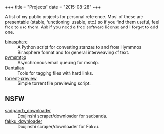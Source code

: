 +++
title = "Projects"
date = "2015-08-28"
+++

A list of my public projects for personal reference.  Most of these are
presentable (stable, functioning, usable, etc.) so if you find them useful, feel
free to use them.  Ask if you need a free software license and I forgot to add
one.

<dl>
  <dt>
    <a href="https://github.com/darkfeline/binasphere">binasphere</a>
  </dt>
  <dd>
    A Python script for converting stanzas to and from Hymmnos Binasphere format and
    for general interweaving of text.
  </dd>

  <dt>
    <a href="https://github.com/darkfeline/pymsmtpq">pymsmtpq</a>
  </dt>
  <dd>
    Asynchronous email queuing for msmtp.
  </dd>

  <dt>
    <a href="https://github.com/darkfeline/dantalian">Dantalian</a>
  </dt>
  <dd>
    Tools for tagging files with hard links.
  </dd>

  <dt>
    <a href="https://github.com/darkfeline/torrent-preview">torrent-preview</a>
  </dt>
  <dd>
    Simple torrent file previewing script.
  </dd>
</dl>

## NSFW

<dl>
  <dt>
    <a href="https://github.com/darkfeline/sadpanda_downloader">sadpanda_downloader</a>
  </dt>
  <dd>
    Doujinshi scraper/downloader for sadpanda.
  </dd>

  <dt>
    <a href="https://github.com/darkfeline/sadpanda_downloader">fakku_downloader</a>
  </dt>
  <dd>
    Doujinshi scraper/downloader for Fakku.
  </dd>
</dl>

